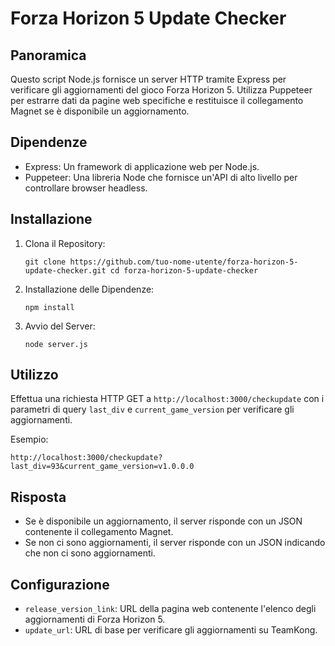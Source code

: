 Forza Horizon 5 Update Checker
==============================

Panoramica
----------

Questo script Node.js fornisce un server HTTP tramite Express per verificare gli aggiornamenti del gioco Forza Horizon 5. Utilizza Puppeteer per estrarre dati da pagine web specifiche e restituisce il collegamento Magnet se è disponibile un aggiornamento.

Dipendenze
----------

-   Express: Un framework di applicazione web per Node.js.
-   Puppeteer: Una libreria Node che fornisce un'API di alto livello per controllare browser headless.

Installazione
-------------

1.  Clona il Repository:

    `git clone https://github.com/tuo-nome-utente/forza-horizon-5-update-checker.git
    cd forza-horizon-5-update-checker`

2.  Installazione delle Dipendenze:

    `npm install`

3.  Avvio del Server:

    `node server.js`

Utilizzo
--------

Effettua una richiesta HTTP GET a `http://localhost:3000/checkupdate` con i parametri di query `last_div` e `current_game_version` per verificare gli aggiornamenti.

Esempio:

`http://localhost:3000/checkupdate?last_div=93&current_game_version=v1.0.0.0`

Risposta
--------

-   Se è disponibile un aggiornamento, il server risponde con un JSON contenente il collegamento Magnet.
-   Se non ci sono aggiornamenti, il server risponde con un JSON indicando che non ci sono aggiornamenti.

Configurazione
--------------

-   `release_version_link`: URL della pagina web contenente l'elenco degli aggiornamenti di Forza Horizon 5.
-   `update_url`: URL di base per verificare gli aggiornamenti su TeamKong.